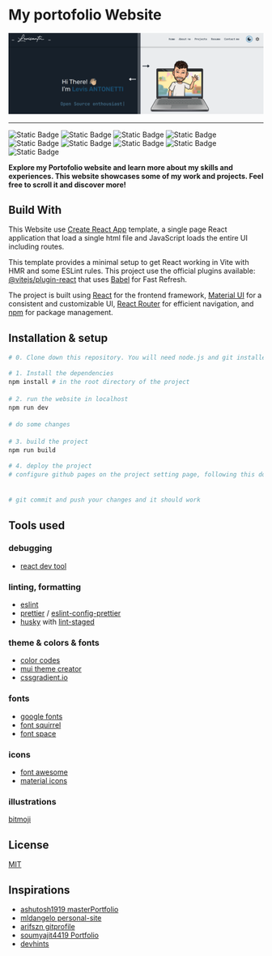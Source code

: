 # My portofolio Website

![website banner](public/imgs/banner_dark_light.png)

---

![Static Badge](https://img.shields.io/badge/git-blue?style=for-the-badge&logo=git&color=F05032&logoColor=white) ![Static Badge](https://img.shields.io/badge/npm-green?style=for-the-badge&logo=npm&color=CC3534) ![Static Badge](https://img.shields.io/badge/create_react_app-blue?style=for-the-badge&logo=createreactapp&logoColor=white&color=09D3AC) ![Static Badge](https://img.shields.io/badge/vite-blue?style=for-the-badge&logo=vite&color=646CFF&logoColor=white) ![Static Badge](https://img.shields.io/badge/react-blue?style=for-the-badge&logo=react&color=61DAFB&logoColor=black) ![Static Badge](https://img.shields.io/badge/Material_ui-blue?style=for-the-badge&logo=mui&color=007FFF&logoColor=white) ![Static Badge](https://img.shields.io/badge/react_router-blue?style=for-the-badge&logo=reactrouter&logoColor=white&color=CA4245) ![Static Badge](https://img.shields.io/badge/javascript-blue?style=for-the-badge&logo=javascript&logoColor=black&color=F7DF1E)
![Static Badge](https://img.shields.io/badge/licence-MIT-green?style=for-the-badge)

**Explore my Portofolio website and learn more about my skills and experiences. This website showcases some of my work and projects. Feel free to scroll it and discover more!**

## Build With

This Website use [Create React App](https://create-react-app.dev/docs/getting-started) template, a single page React application that load a single html file and JavaScript loads the entire UI including routes.

This template provides a minimal setup to get React working in Vite with HMR and some ESLint rules. This project use the official plugins available: [@vitejs/plugin-react](https://github.com/vitejs/vite-plugin-react/blob/main/packages/plugin-react/README.md) that uses [Babel](https://babeljs.io/) for Fast Refresh.

The project is built using [React](https://react.dev/) for the frontend framework, [Material UI](https://mui.com/material-ui/all-components/) for a consistent and customizable UI, [React Router](https://reactrouter.com/) for efficient navigation, and [npm](https://www.npmjs.com/) for package management.

## Installation & setup

```sh
# 0. Clone down this repository. You will need node.js and git installed globally on your machine.
```

```sh
# 1. Install the dependencies
npm install # in the root directory of the project

# 2. run the website in localhost
npm run dev

# do some changes

# 3. build the project
npm run build
```

```sh
# 4. deploy the project
# configure github pages on the project setting page, following this documentation: https://vite.dev/guide/static-deploy.html to create a github action Workflow


# git commit and push your changes and it should work
```

## Tools used

### debugging

- [react dev tool](https://react.dev/learn/react-developer-tools)

### linting, formatting

- [eslint](https://eslint.org/)
- [prettier](https://prettier.io/) / [eslint-config-prettier](https://github.com/prettier/eslint-config-prettier)
- [husky](https://github.com/typicode/husky) with [lint-staged](https://github.com/lint-staged/lint-staged?tab=readme-ov-file)

### theme & colors & fonts

- [color codes](https://htmlcolorcodes.com/)
- [mui theme creator](https://bareynol.github.io/mui-theme-creator/)
- [cssgradient.io](https://cssgradient.io/)

### fonts

- [google fonts](https://fonts.google.com/)
- [font squirrel](https://www.fontsquirrel.com/tools/webfont-generator)
- [font space](https://www.fontspace.com/)

### icons

- [font awesome](https://docs.fontawesome.com/web)
- [material icons](https://mui.com/material-ui/material-icons/)

### illustrations

[bitmoji](https://www.bitmoji.com/)

## License

[MIT](LICENSE)

## Inspirations

- [ashutosh1919 masterPortfolio](https://github.com/ashutosh1919/masterPortfolio)
- [mldangelo personal-site](https://github.com/mldangelo/personal-site)
- [arifszn gitprofile](https://github.com/arifszn/gitprofile)
- [soumyajit4419 Portfolio](https://github.com/soumyajit4419/Portfolio)
- [devhints](https://github.com/rstacruz/cheatsheets)
